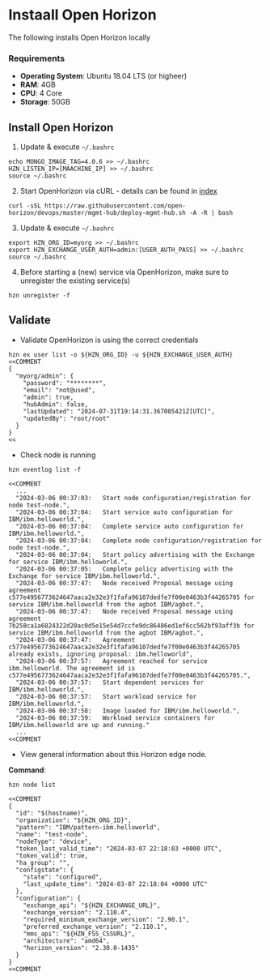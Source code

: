 # Instaall Open Horizon

The following installs Open Horizon locally 

### Requirements
* **Operating System**: Ubuntu 18.04 LTS (or higheer) 
* **RAM**: 4GB 
* **CPU**: 4 Core
* **Storage**: 50GB

## Install Open Horizon 
1. Update & execute `~/.bashrc`
```
echo MONGO_IMAGE_TAG=4.0.6 >> ~/.bashrc
HZN_LISTEN_IP=[MAACHINE_IP] >> ~/.bashrc
source ~/.bashrc 
```

2. Start OpenHorizon via cURL - details can be found in [index](Install_OpenHorizon_index.md)
```shell
curl -sSL https://raw.githubusercontent.com/open-horizon/devops/master/mgmt-hub/deploy-mgmt-hub.sh -A -R | bash
```

3. Update & execute `~/.bashrc`
```shell
export HZN_ORG_ID=myorg >> ~/.bashrc
export HZN_EXCHANGE_USER_AUTH=admin:[USER_AUTH_PASS] >> ~/.bashrc
source ~/.bashrc
```

4. Before starting a (new) service via OpenHorizon, make sure to unregister the existing service(s)
```shell
hzn unregister -f
```

## Validate  

* Validate OpenHorizon is using the correct credentials
```shell
hzn ex user list -o ${HZN_ORG_ID} -u ${HZN_EXCHANGE_USER_AUTH}
<<COMMENT
{
  "myorg/admin": {
    "password": "********",
    "email": "not@used",
    "admin": true,
    "hubAdmin": false,
    "lastUpdated": "2024-07-31T19:14:31.367005421Z[UTC]",
    "updatedBy": "root/root"
  }
}
<<
```

* Check node is running
```shell
hzn eventlog list -f

<<COMMENT
  ...
  "2024-03-06 00:37:03:   Start node configuration/registration for node test-node.",
  "2024-03-06 00:37:04:   Start service auto configuration for IBM/ibm.helloworld.",
  "2024-03-06 00:37:04:   Complete service auto configuration for IBM/ibm.helloworld.",
  "2024-03-06 00:37:04:   Complete node configuration/registration for node test-node.",
  "2024-03-06 00:37:04:   Start policy advertising with the Exchange for service IBM/ibm.helloworld.",
  "2024-03-06 00:37:05:   Complete policy advertising with the Exchange for service IBM/ibm.helloworld.",
  "2024-03-06 00:37:47:   Node received Proposal message using agreement c577e4956773624647aaca2e32e3f1fafa96107dedfe7f00e0463b3f44265705 for service IBM/ibm.helloworld from the agbot IBM/agbot.",
  "2024-03-06 00:37:47:   Node received Proposal message using agreement 7b258ca1a6824322d20ac0d5e15e54d7ccfe9dc86486ed1ef6cc562bf93aff3b for service IBM/ibm.helloworld from the agbot IBM/agbot.",
  "2024-03-06 00:37:47:   Agreement c577e4956773624647aaca2e32e3f1fafa96107dedfe7f00e0463b3f44265705 already exists, ignoring proposal: ibm.helloworld",
  "2024-03-06 00:37:57:   Agreement reached for service ibm.helloworld. The agreement id is c577e4956773624647aaca2e32e3f1fafa96107dedfe7f00e0463b3f44265705.",
  "2024-03-06 00:37:57:   Start dependent services for IBM/ibm.helloworld.",
  "2024-03-06 00:37:57:   Start workload service for IBM/ibm.helloworld.",
  "2024-03-06 00:37:58:   Image loaded for IBM/ibm.helloworld.",
  "2024-03-06 00:37:59:   Workload service containers for IBM/ibm.helloworld are up and running."
  ...
<<COMMENT
```

* View general information about this Horizon edge node.

**Command**:
```shell
hzn node list

<<COMMENT
{
  "id": "$(hostname)",
  "organization": "${HZN_ORG_ID}",
  "pattern": "IBM/pattern-ibm.helloworld",
  "name": "test-node",
  "nodeType": "device",
  "token_last_valid_time": "2024-03-07 22:18:03 +0000 UTC",
  "token_valid": true,
  "ha_group": "",
  "configstate": {
    "state": "configured",
    "last_update_time": "2024-03-07 22:18:04 +0000 UTC"
  },
  "configuration": {
    "exchange_api": "${HZN_EXCHANGE_URL}",
    "exchange_version": "2.110.4",
    "required_minimum_exchange_version": "2.90.1",
    "preferred_exchange_version": "2.110.1",
    "mms_api": "${HZN_FSS_CSSURL}",
    "architecture": "amd64",
    "horizon_version": "2.30.0-1435"
  }
}
<<COMMENT
```

